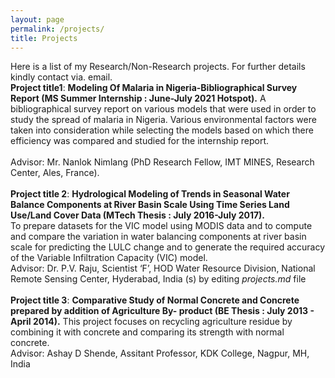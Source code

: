 ```yaml
---
layout: page
permalink: /projects/
title: Projects
---
```


Here is a list of my Research/Non-Research projects. For further details kindly contact via. email.
	<br>
		<b>Project title1</b>: <b>Modeling Of Malaria in Nigeria-Bibliographical Survey Report (MS Summer Internship : June-July 2021 Hotspot).</b>
A bibliographical survey report on various models that were used in order to study the spread of malaria in Nigeria. Various environmental factors were taken into consideration while selecting the models based on which there efficiency was compared and studied for the internship report.
        <br>		
Advisor: Mr. Nanlok Nimlang (PhD Research Fellow, IMT MINES, Research Center, Ales, France).
	<br>
	<br>
		<b>Project title 2</b>: <b>Hydrological Modeling of Trends in Seasonal Water Balance Components at River Basin Scale Using Time Series Land Use/Land Cover Data (MTech Thesis :  July 2016-July 2017).</b>
	<br>
To prepare datasets for the VIC model using MODIS data and to compute and compare the variation in water balancing components at river basin scale for predicting the LULC change and to generate the required accuracy of the Variable Infiltration Capacity (VIC) model.
	<br>
Advisor: Dr. P.V. Raju, Scientist ‘F’, HOD Water Resource Division, National Remote Sensing Center, Hyderabad, India
(s) by editing <i>projects.md</i> file<br>
	<br>
		<b>Project title 3</b>: <b>Comparative Study of Normal Concrete and Concrete prepared by addition of Agriculture By- product (BE Thesis : July 2013 - April 2014).</b>
This project focuses on recycling agriculture residue by combining it with concrete and comparing its strength with normal concrete.
	<br>
Advisor: Ashay D Shende, Assitant Professor, KDK College, Nagpur, MH, India
	<br>
</ul>
